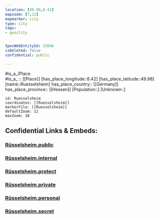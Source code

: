 ```yaml
---
location: [49.98,8.42] 
mapzoom: [7,12] 
mapmarker: city 
type: City
tags:
- geo/City


SpocWebEntityId: 33846
isDeleted: false
confidential: public

---
```

#is_a_/Place  
#is_a_ :: [[Place]] 
[has_place_longitude::8.42] 
[has_place_latitude::49.98] 
[name::Ruesselsheim] 
has_place_country:: [[Germany]]  
has_place_province:: [[Hessen]] 
[Population::] 
[Unknown::] 


```leaflet
id: Ruesselsheim
coordinates: [[Ruesselsheim]] 
markerFile: [[Ruesselsheim]] 
defaultZoom: 11 
maxZoom: 18
```


## Confidential Links & Embeds: 

### [Rüsselsheim.public](/_public/\Earth\Continent\Europe\Europe~Central\Germany\Germany~West\Hessen\counties~Hessen\Groß-Gerau\cities~Groß-GerauRüsselsheim.public.md) 

### [Rüsselsheim.internal](/_internal/\Earth\Continent\Europe\Europe~Central\Germany\Germany~West\Hessen\counties~Hessen\Groß-Gerau\cities~Groß-GerauRüsselsheim.internal.md) 

### [Rüsselsheim.protect](/_protect/\Earth\Continent\Europe\Europe~Central\Germany\Germany~West\Hessen\counties~Hessen\Groß-Gerau\cities~Groß-GerauRüsselsheim.protect.md) 

### [Rüsselsheim.private](/_private/\Earth\Continent\Europe\Europe~Central\Germany\Germany~West\Hessen\counties~Hessen\Groß-Gerau\cities~Groß-GerauRüsselsheim.private.md) 

### [Rüsselsheim.personal](/_personal/\Earth\Continent\Europe\Europe~Central\Germany\Germany~West\Hessen\counties~Hessen\Groß-Gerau\cities~Groß-GerauRüsselsheim.personal.md) 

### [Rüsselsheim.secret](/_secret/\Earth\Continent\Europe\Europe~Central\Germany\Germany~West\Hessen\counties~Hessen\Groß-Gerau\cities~Groß-GerauRüsselsheim.secret.md)

